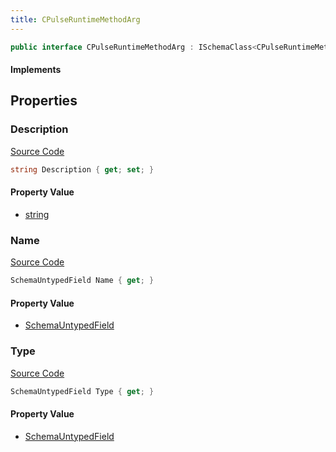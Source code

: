 ```yaml
---
title: CPulseRuntimeMethodArg
---
```


```csharp
public interface CPulseRuntimeMethodArg : ISchemaClass<CPulseRuntimeMethodArg>, ISchemaField, ISchemaClass, INativeHandle
```

#### Implements

## Properties

### Description

[Source Code](https://github.com/swiftly-solution/swiftlys2/blob/main/managed/src/SwiftlyS2.Generated/Schemas/Interfaces/CPulseRuntimeMethodArg.cs#L20)

```csharp
string Description { get; set; }
```

#### Property Value

- [string](https://learn.microsoft.com/dotnet/api/system.string)

### Name

[Source Code](https://github.com/swiftly-solution/swiftlys2/blob/main/managed/src/SwiftlyS2.Generated/Schemas/Interfaces/CPulseRuntimeMethodArg.cs#L18)

```csharp
SchemaUntypedField Name { get; }
```

#### Property Value

- [SchemaUntypedField](/docs/api/shared/schemas/schemauntypedfield)

### Type

[Source Code](https://github.com/swiftly-solution/swiftlys2/blob/main/managed/src/SwiftlyS2.Generated/Schemas/Interfaces/CPulseRuntimeMethodArg.cs#L23)

```csharp
SchemaUntypedField Type { get; }
```

#### Property Value

- [SchemaUntypedField](/docs/api/shared/schemas/schemauntypedfield)

